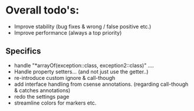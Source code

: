 # Overall todo's:

- Improve stability (bug fixes & wrong / false positive etc.)
- Improve performance (always a top priority)

## Specifics

- handle "*arrayOf(exception::class, exception2::class)" ....
- Handle property setters... (and not just use the getter..)
- re-introduce custom ignore & call-though
- add interface handling from csense annotations. (regarding call-though & catches annotations)
- redo the settings page
- streamline colors for markers etc.